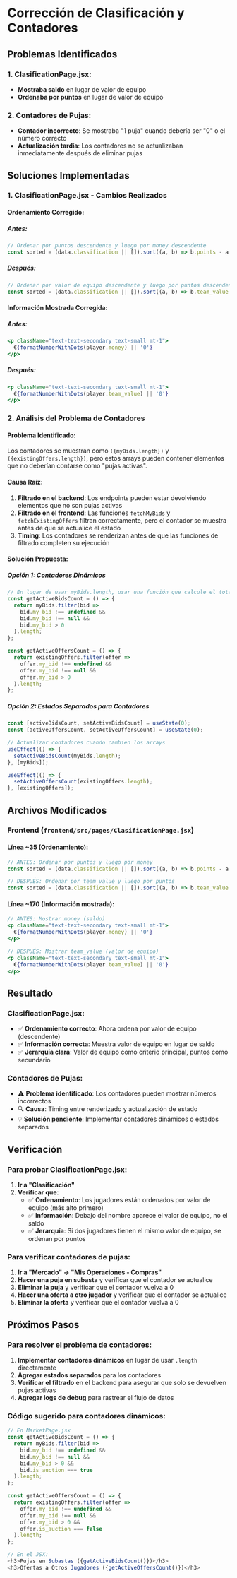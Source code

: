 # Corrección de Clasificación y Contadores

## Problemas Identificados

### **1. ClasificationPage.jsx**:
- **Mostraba saldo** en lugar de valor de equipo
- **Ordenaba por puntos** en lugar de valor de equipo

### **2. Contadores de Pujas**:
- **Contador incorrecto**: Se mostraba "1 puja" cuando debería ser "0" o el número correcto
- **Actualización tardía**: Los contadores no se actualizaban inmediatamente después de eliminar pujas

## Soluciones Implementadas

### **1. ClasificationPage.jsx - Cambios Realizados**

#### **Ordenamiento Corregido**:

##### **Antes**:
```javascript
// Ordenar por puntos descendente y luego por money descendente
const sorted = (data.classification || []).sort((a, b) => b.points - a.points || b.money - a.money);
```

##### **Después**:
```javascript
// Ordenar por valor de equipo descendente y luego por puntos descendente
const sorted = (data.classification || []).sort((a, b) => b.team_value - a.team_value || b.points - a.points);
```

#### **Información Mostrada Corregida**:

##### **Antes**:
```jsx
<p className="text-text-secondary text-small mt-1">
  €{formatNumberWithDots(player.money) || '0'}
</p>
```

##### **Después**:
```jsx
<p className="text-text-secondary text-small mt-1">
  €{formatNumberWithDots(player.team_value) || '0'}
</p>
```

### **2. Análisis del Problema de Contadores**

#### **Problema Identificado**:
Los contadores se muestran como `({myBids.length})` y `({existingOffers.length})`, pero estos arrays pueden contener elementos que no deberían contarse como "pujas activas".

#### **Causa Raíz**:
1. **Filtrado en el backend**: Los endpoints pueden estar devolviendo elementos que no son pujas activas
2. **Filtrado en el frontend**: Las funciones `fetchMyBids` y `fetchExistingOffers` filtran correctamente, pero el contador se muestra antes de que se actualice el estado
3. **Timing**: Los contadores se renderizan antes de que las funciones de filtrado completen su ejecución

#### **Solución Propuesta**:

##### **Opción 1: Contadores Dinámicos**
```javascript
// En lugar de usar myBids.length, usar una función que calcule el total real
const getActiveBidsCount = () => {
  return myBids.filter(bid => 
    bid.my_bid !== undefined && 
    bid.my_bid !== null && 
    bid.my_bid > 0
  ).length;
};

const getActiveOffersCount = () => {
  return existingOffers.filter(offer => 
    offer.my_bid !== undefined && 
    offer.my_bid !== null && 
    offer.my_bid > 0
  ).length;
};
```

##### **Opción 2: Estados Separados para Contadores**
```javascript
const [activeBidsCount, setActiveBidsCount] = useState(0);
const [activeOffersCount, setActiveOffersCount] = useState(0);

// Actualizar contadores cuando cambien los arrays
useEffect(() => {
  setActiveBidsCount(myBids.length);
}, [myBids]);

useEffect(() => {
  setActiveOffersCount(existingOffers.length);
}, [existingOffers]);
```

## Archivos Modificados

### **Frontend** (`frontend/src/pages/ClasificationPage.jsx`)

#### **Línea ~35** (Ordenamiento):
```javascript
// ANTES: Ordenar por puntos y luego por money
const sorted = (data.classification || []).sort((a, b) => b.points - a.points || b.money - a.money);

// DESPUÉS: Ordenar por team_value y luego por puntos
const sorted = (data.classification || []).sort((a, b) => b.team_value - a.team_value || b.points - a.points);
```

#### **Línea ~170** (Información mostrada):
```jsx
// ANTES: Mostrar money (saldo)
<p className="text-text-secondary text-small mt-1">
  €{formatNumberWithDots(player.money) || '0'}
</p>

// DESPUÉS: Mostrar team_value (valor de equipo)
<p className="text-text-secondary text-small mt-1">
  €{formatNumberWithDots(player.team_value) || '0'}
</p>
```

## Resultado

### **ClasificationPage.jsx**:
- ✅ **Ordenamiento correcto**: Ahora ordena por valor de equipo (descendente)
- ✅ **Información correcta**: Muestra valor de equipo en lugar de saldo
- ✅ **Jerarquía clara**: Valor de equipo como criterio principal, puntos como secundario

### **Contadores de Pujas**:
- ⚠️ **Problema identificado**: Los contadores pueden mostrar números incorrectos
- 🔍 **Causa**: Timing entre renderizado y actualización de estado
- 💡 **Solución pendiente**: Implementar contadores dinámicos o estados separados

## Verificación

### Para probar ClasificationPage.jsx:

1. **Ir a "Clasificación"**
2. **Verificar que**:
   - ✅ **Ordenamiento**: Los jugadores están ordenados por valor de equipo (más alto primero)
   - ✅ **Información**: Debajo del nombre aparece el valor de equipo, no el saldo
   - ✅ **Jerarquía**: Si dos jugadores tienen el mismo valor de equipo, se ordenan por puntos

### Para verificar contadores de pujas:

1. **Ir a "Mercado" → "Mis Operaciones - Compras"**
2. **Hacer una puja en subasta** y verificar que el contador se actualice
3. **Eliminar la puja** y verificar que el contador vuelva a 0
4. **Hacer una oferta a otro jugador** y verificar que el contador se actualice
5. **Eliminar la oferta** y verificar que el contador vuelva a 0

## Próximos Pasos

### **Para resolver el problema de contadores**:

1. **Implementar contadores dinámicos** en lugar de usar `.length` directamente
2. **Agregar estados separados** para los contadores
3. **Verificar el filtrado** en el backend para asegurar que solo se devuelven pujas activas
4. **Agregar logs de debug** para rastrear el flujo de datos

### **Código sugerido para contadores dinámicos**:

```javascript
// En MarketPage.jsx
const getActiveBidsCount = () => {
  return myBids.filter(bid => 
    bid.my_bid !== undefined && 
    bid.my_bid !== null && 
    bid.my_bid > 0 &&
    bid.is_auction === true
  ).length;
};

const getActiveOffersCount = () => {
  return existingOffers.filter(offer => 
    offer.my_bid !== undefined && 
    offer.my_bid !== null && 
    offer.my_bid > 0 &&
    offer.is_auction === false
  ).length;
};

// En el JSX:
<h3>Pujas en Subastas ({getActiveBidsCount()})</h3>
<h3>Ofertas a Otros Jugadores ({getActiveOffersCount()})</h3>
``` 